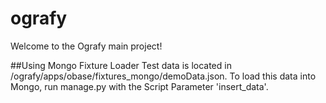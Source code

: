 # ografy

Welcome to the Ografy main project!


##Using Mongo Fixture Loader
Test data is located in /ografy/apps/obase/fixtures_mongo/demoData.json.  To load this data into Mongo, run manage.py with the Script Parameter 'insert_data'.
